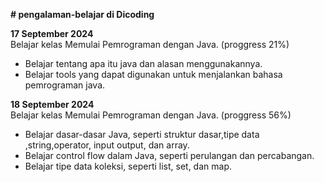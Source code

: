 **# pengalaman-belajar di Dicoding**

**17 September 2024**<br>
Belajar kelas Memulai Pemrograman dengan Java. (proggress 21%)
* Belajar tentang apa itu java dan alasan menggunakannya.
* Belajar tools yang dapat digunakan untuk menjalankan bahasa pemrograman java.

**18 September 2024**<br>
Belajar kelas Memulai Pemrograman dengan Java. (proggress 56%)
* Belajar dasar-dasar Java, seperti struktur dasar,tipe data ,string,operator, input output, dan array.
* Belajar control flow dalam Java, seperti perulangan dan percabangan.
* Belajar tipe data koleksi, seperti list, set, dan map.
